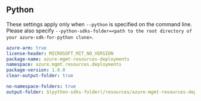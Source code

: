 ## Python

These settings apply only when `--python` is specified on the command line.
Please also specify `--python-sdks-folder=<path to the root directory of your azure-sdk-for-python clone>`.

``` yaml $(python)
azure-arm: true
license-header: MICROSOFT_MIT_NO_VERSION
package-name: azure-mgmt-resources-deployments
namespace: azure.mgmt.resources.deployments
package-version: 1.0.0
clear-output-folder: true
```

``` yaml $(python)
no-namespace-folders: true
output-folder: $(python-sdks-folder)/resources/azure-mgmt-resources-deployments/azure/mgmt/resources/deployments
```
